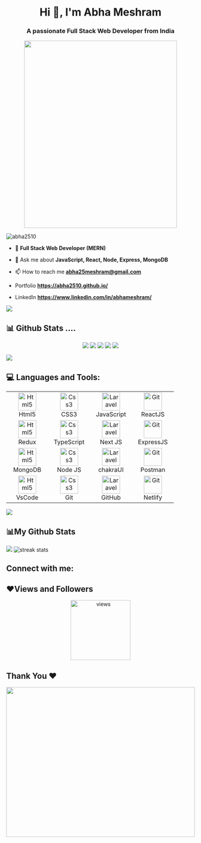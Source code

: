 <h1 align="center">Hi 👋, I'm Abha Meshram</h1>
<h3 align="center">A passionate Full Stack Web Developer from India</h3>
 <p align="center">
  <img src="https://media2.giphy.com/media/2IudUHdI075HL02Pkk/giphy.gif?cid=ecf05e47jpvovyqyntlqzkfyx48j65ej8h4q65rrg8s1oce3&ep=v1_gifs_related&rid=giphy.gif&ct=g" width="90%" height="500px">
</p>	
<p align="left"> <img src="https://komarev.com/ghpvc/?username=abha2510&label=Profile%20views&color=0e75b6&style=flat" alt="abha2510" /> </p>

- 🌱 **Full Stack Web Developer (MERN)**

- 💬 Ask me about **JavaScript, React, Node, Express, MongoDB**

- 📫 How to reach me **abha25meshram@gmail.com**

- Portfolio  **https://abha2510.github.io/**

- LinkedIn **https://www.linkedin.com/in/abhameshram/**

<!-- - Resume [Abha_Meshram_Resume.pdf](https://github.com/abha2510/abha2510/files/10486937/Abha_Meshram_Resume.pdf) -->

<img src="https://user-images.githubusercontent.com/73097560/115834477-dbab4500-a447-11eb-908a-139a6edaec5c.gif">


 <h2> 📊 Github Stats ....</h2>
<p align="center">
<img src="http://github-profile-summary-cards.vercel.app/api/cards/profile-details?username=abha2510&theme=solarized_dark">
<img src="http://github-profile-summary-cards.vercel.app/api/cards/repos-per-language?username=abha2510&theme=solarized_dark">
<img src="http://github-profile-summary-cards.vercel.app/api/cards/most-commit-language?username=abha2510&theme=solarized_dark">
<img src="http://github-profile-summary-cards.vercel.app/api/cards/stats?username=abha2510&theme=solarized_dark">
<img src="http://github-profile-summary-cards.vercel.app/api/cards/productive-time?username=abha2510&theme=solarized_dark&utcOffset=8">
	
</p>
<img src="https://user-images.githubusercontent.com/73097560/115834477-dbab4500-a447-11eb-908a-139a6edaec5c.gif">
<h2 align="left"> 💻 Languages and Tools:</h2>
<table align="center">
 
 
   <tr>
   <td align="center" width="96">
      <a href="#html5">
        <img src="https://seeklogo.com/images/H/html5-without-wordmark-color-logo-14D252D878-seeklogo.com.png" width="48" height="48" alt="Html5" />
      </a>
      <br>Html5
    </td>
       <td align="center" width="96">
      <a href="#css3">
        <img src="https://upload.wikimedia.org/wikipedia/commons/thumb/6/62/CSS3_logo.svg/48px-CSS3_logo.svg.png" width="48" height="48" alt="Css3" />
      </a>
      <br>CSS3
    </td>
      <td align="center" width="96">
      <a href="#laravel">
        <img src="https://img.icons8.com/color/344/javascript--v1.png" width="48" height="48" alt="Laravel" />
      </a>
      <br>JavaScript
    </td>
 
  <td align="center" width="96">
      <a href="#expressjs" >
        <img src="https://upload.wikimedia.org/wikipedia/commons/thumb/a/a7/React-icon.svg/2300px-React-icon.svg.png" width="48" height="48" alt="Git" />
      </a>
      <br>ReactJS
    </td>
  </tr>
 
   <tr>
   <td align="center" width="96">
      <a href="#html5">
        <img src="https://cdn.worldvectorlogo.com/logos/redux.svg" width="48" height="48" alt="Html5" />
      </a>
      <br>Redux
    </td>
       <td align="center" width="96">
      <a href="#css3">
        <img src="https://cdn.icon-icons.com/icons2/2415/PNG/512/typescript_original_logo_icon_146317.png" width="48" height="48" alt="Css3" />
      </a>
      <br>TypeScript
    </td>
      <td align="center" width="96">
      <a href="#laravel">
        <img src="https://d2nir1j4sou8ez.cloudfront.net/wp-content/uploads/2021/12/nextjs-boilerplate-logo.png" width="48" height="48" alt="Laravel" />
      </a>
      <br>Next JS
    </td>
 
  <td align="center" width="96">
      <a href="#expressjs" >
        <img src="https://w7.pngwing.com/pngs/925/447/png-transparent-express-js-node-js-javascript-mongodb-node-js-text-trademark-logo.png" width="48" height="48" alt="Git" />
      </a>
      <br>ExpressJS
    </td>
  </tr>
 
   <tr>
   <td align="center" width="96">
      <a href="#html5">
        <img src="https://encrypted-tbn0.gstatic.com/images?q=tbn:ANd9GcQ063W_CSBR_K6WYYXCm41PfA0didua-Q5Zgyh1uy4yoOjSKjPoX4whxEGWRAXrQQfWub0&usqp=CAU" width="48" height="48" alt="Html5" />
      </a>
      <br>MongoDB
    </td>
       <td align="center" width="96">
      <a href="#css3">
        <img src="https://d2eip9sf3oo6c2.cloudfront.net/tags/images/000/000/256/full/nodejslogo.png" width="48" height="48" alt="Css3" />
      </a>
      <br>Node JS
    </td>
      <td align="center" width="96">
      <a href="#laravel">
        <img src="https://www.happylifecreators.com/wp/wp-content/uploads/2022/06/chakra-ui_title2-770x528.png" width="48" height="48" alt="Laravel" />
      </a>
      <br>chakraUI
    </td>
 
  <td align="center" width="96">
      <a href="#expressjs" >
        <img src="https://user-images.githubusercontent.com/2676579/34940598-17cc20f0-f9be-11e7-8c6d-f0190d502d64.png" width="48" height="48" alt="Git" />
      </a>
      <br>Postman
    </td>
  </tr> 
 
 
   <tr>
   <td align="center" width="96">
      <a href="#html5">
        <img src="https://upload.wikimedia.org/wikipedia/commons/thumb/9/9a/Visual_Studio_Code_1.35_icon.svg/2048px-Visual_Studio_Code_1.35_icon.svg.png" width="48" height="48" alt="Html5" />
      </a>
      <br>VsCode
    </td>
       <td align="center" width="96">
      <a href="#css3">
        <img src="https://avatars.githubusercontent.com/u/18133?s=200&v=4" width="48" height="48" alt="Css3" />
      </a>
      <br>Git
    </td>
      <td align="center" width="96">
      <a href="#laravel">
        <img src="https://play-lh.googleusercontent.com/PCpXdqvUWfCW1mXhH1Y_98yBpgsWxuTSTofy3NGMo9yBTATDyzVkqU580bfSln50bFU" width="48" height="48" alt="Laravel" />
      </a>
      <br>GitHub
    </td>
 
  <td align="center" width="96">
      <a href="#expressjs" >
        <img src="https://img.icons8.com/external-tal-revivo-shadow-tal-revivo/344/external-netlify-a-cloud-computing-company-that-offers-hosting-and-serverless-backend-services-for-static-websites-logo-shadow-tal-revivo.png" width="48" height="48" alt="Git" />
      </a>
      <br>Netlify
    </td>
  </tr>
 
 </table>
<img src="https://user-images.githubusercontent.com/73097560/115834477-dbab4500-a447-11eb-908a-139a6edaec5c.gif">
<h2> 📊My Github Stats</h2>
<p align="left" style="margin-right:0px;padding-right:0px">
<img src="https://github-readme-stats.vercel.app/api?username=abha2510&theme=algolia">
<img alt="streak stats" src="https://github-readme-streak-stats.herokuapp.com/?user=abha2510&theme=algolia" />
</p>
<h2>Connect with me:</h2>
<p align="center">
  <a href="https://www.linkedin.com/in/abha-meshram-96b189215/"></a>
</p>
<h2>❤Views and Followers</h2>
<p align='center'> <img src="https://komarev.com/ghpvc/?username=abha2510&label=Profile%20views&color=blueviolet&style=plastic" width="160px" alt="views" /> </p>
<h2 align='left'>Thank You ❤</h2>
<p align="center">
  <img src="https://media.tenor.com/_DOBjnGspYAAAAAC/code-coding.gif" width="100%" height="400px">
</p>	
 
<br>
